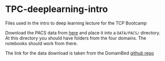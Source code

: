 # TPC-deeplearning-intro
Files used in the intro to deep learning lecture for the TCP Bootcamp

Download the PACS data from [here](https://drive.google.com/uc?id=0B6x7gtvErXgfbF9CSk53UkRxVzg) and place it into a `DATA/PACS/` directory. At this directory you should have folders from the four domains. The notebooks should work from there.

The link for the data download is taken from the DomainBed [github repo](https://github.com/facebookresearch/DomainBed/blob/master/domainbed/scripts/download.py)